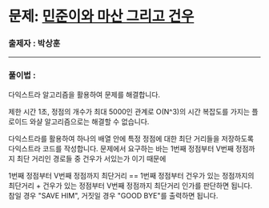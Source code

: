 # 문제: [민준이와 마산 그리고 건우][link]

[link]: https://www.acmicpc.net/problem/18223

### 출제자 : 박상훈

---
### 풀이법 : 

다익스트라 알고리즘을 활용하여 문제를 해결합니다.

제한 시간 1초, 정점의 개수가 최대 5000인 관계로 O(N^3)의 시간 복잡도를 가지는 플로이드 와샬 알고리즘으로는 해결할 수 없습니다.

다익스트라를 활용하여 하나의 배열 안에 특정 정점에 대한 최단 거리들을 저장하도록 다익스트라 코드를 작성합니다.
문제에서 요구하는 바는 1번째 정점부터 V번째 정점까지 최단 거리인 경로들 중 건우가 서있는가 이기 때문에

1번째 정점부터 V번째 정점까지 최단거리 == 1번째 정점부터 건우가 있는 정점까지의 최단거리 + 건우가 있는 정점부터 V번째 정점까지 최단거리
인가를 판단하면 됩니다. 참일 경우 "SAVE HIM", 거짓일 경우 "GOOD BYE"를 출력하면 됩니다.